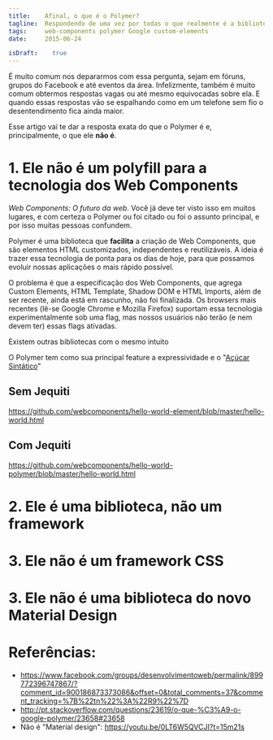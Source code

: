 ```yaml
---
title:    Afinal, o que é o Polymer?
tagline:  Respondendo de uma vez por todas o que realmente é a biblioteca da Google (e principalmente: o que ela não é)
tags:     web-components polymer Google custom-elements
date:     2015-06-24

isDraft:    true
---
```


É muito comum nos depararmos com essa pergunta, sejam em fóruns, grupos do Facebook e até eventos da área. Infelizmente, também é muito comum obtermos respostas vagas ou até mesmo equivocadas sobre ela. E quando essas respostas vão se espalhando como em um telefone sem fio o desentendimento fica ainda maior.

Esse artigo vai te dar a resposta exata do que o Polymer é e, principalmente, o que ele **não é**.

# 1. Ele não é um polyfill para a tecnologia dos Web Components
*Web Components: O futuro da web*. Você já deve ter visto isso em muitos lugares, e com certeza o Polymer ou foi citado ou foi o assunto principal, e por isso muitas pessoas confundem.

Polymer é uma biblioteca que **facilita** a criação de Web Components, que são elementos HTML customizados, independentes e reutilizáveis. A ideia é trazer essa tecnologia de ponta para os dias de hoje, para que possamos evoluir nossas aplicações o mais rápido possível.

O problema é que a especificação dos Web Components, que agrega Custom Elements, HTML Template, Shadow DOM e HTML Imports, além de ser recente, ainda está em rascunho, não foi finalizada. Os browsers mais recentes (lê-se Google Chrome e Mozilla Firefox) suportam essa tecnologia experimentalmente sob uma flag, mas nossos usuários não terão (e nem devem ter) essas flags ativadas.

Existem outras bibliotecas com o mesmo intuito

O Polymer tem como sua principal feature a expressividade e o "[Açúcar Sintático](https://pt.m.wikipedia.org/wiki/A%C3%A7%C3%BAcar_sint%C3%A1tico)"

## Sem Jequiti
https://github.com/webcomponents/hello-world-element/blob/master/hello-world.html

## Com Jequiti
https://github.com/webcomponents/hello-world-polymer/blob/master/hello-world.html

# 2. Ele é uma biblioteca, não um framework


# 3. Ele não é um framework CSS
# 3. Ele não é uma biblioteca do novo Material Design


# Referências:

- https://www.facebook.com/groups/desenvolvimentoweb/permalink/899772396747867/?comment_id=900186873373086&offset=0&total_comments=37&comment_tracking=%7B%22tn%22%3A%22R9%22%7D
- http://pt.stackoverflow.com/questions/23619/o-que-%C3%A9-o-google-polymer/23658#23658
- Não é "Material design": https://youtu.be/0LT6W5QVCJI?t=15m21s
